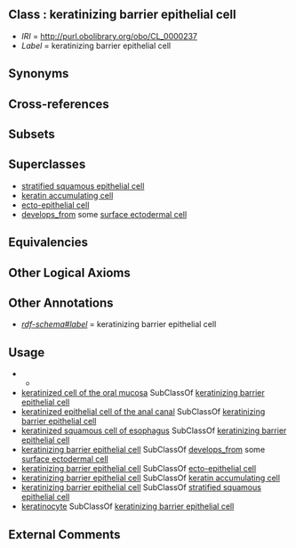 
## Class : keratinizing barrier epithelial cell

 * *IRI* = http://purl.obolibrary.org/obo/CL_0000237
 * *Label* = keratinizing barrier epithelial cell

## Synonyms


## Cross-references


## Subsets


## Superclasses

 * [stratified squamous epithelial cell](../../CL/40/CL_0000240.md)
 * [keratin accumulating cell](../../CL/11/CL_0000311.md)
 * [ecto-epithelial cell](../../CL/77/CL_0002077.md)
 * [develops_from](../../RO/02/RO_0002202.md) some [surface ectodermal cell](../../CL/14/CL_0000114.md)

## Equivalencies


## Other Logical Axioms


## Other Annotations

 * *[rdf-schema#label](../../el/rdf-schema#label.md)* = keratinizing barrier epithelial cell

## Usage

 * -
 * [keratinized cell of the oral mucosa](../../CL/70/CL_0002170.md) SubClassOf [keratinizing barrier epithelial cell](../../CL/37/CL_0000237.md)
 * [keratinized epithelial cell of the anal canal](../../CL/37/CL_0002637.md) SubClassOf [keratinizing barrier epithelial cell](../../CL/37/CL_0000237.md)
 * [keratinized squamous cell of esophagus](../../CL/21/CL_0002221.md) SubClassOf [keratinizing barrier epithelial cell](../../CL/37/CL_0000237.md)
 * [keratinizing barrier epithelial cell](../../CL/37/CL_0000237.md) SubClassOf [develops_from](../../RO/02/RO_0002202.md) some [surface ectodermal cell](../../CL/14/CL_0000114.md)
 * [keratinizing barrier epithelial cell](../../CL/37/CL_0000237.md) SubClassOf [ecto-epithelial cell](../../CL/77/CL_0002077.md)
 * [keratinizing barrier epithelial cell](../../CL/37/CL_0000237.md) SubClassOf [keratin accumulating cell](../../CL/11/CL_0000311.md)
 * [keratinizing barrier epithelial cell](../../CL/37/CL_0000237.md) SubClassOf [stratified squamous epithelial cell](../../CL/40/CL_0000240.md)
 * [keratinocyte](../../CL/12/CL_0000312.md) SubClassOf [keratinizing barrier epithelial cell](../../CL/37/CL_0000237.md)

## External Comments


